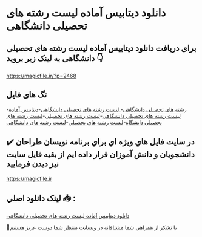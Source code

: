 # دانلود دیتابیس آماده لیست رشته های تحصیلی دانشگاهی

## برای دریافت دانلود دیتابیس آماده لیست رشته های تحصیلی دانشگاهی به لینک زیر بروید 👇

https://magicfile.ir/?p=2468

## تگ های فایل

-[رشته های تحصيلی دانشگاهی](https://magicfile.ir/product/%d8%af%db%8c%d8%aa%d8%a7%d8%a8%db%8c%d8%b3-%d8%a2%d9%85%d8%a7%d8%af%d9%87-%d9%84%d9%8a%d8%b3%d8%aa-%d8%b1%d8%b4%d8%aa%d9%87-%d9%87%d8%a7%db%8c-%d8%aa%d8%ad%d8%b5%d9%8a%d9%84%db%8c-%d8%af%d8%a7%d9%86%d8%b4%da%af%d8%a7%d9%87%db%8c/)-[ ليست رشته های تحصيلی دانشگاهی](https://magicfile.ir/product/%d8%af%db%8c%d8%aa%d8%a7%d8%a8%db%8c%d8%b3-%d8%a2%d9%85%d8%a7%d8%af%d9%87-%d9%84%d9%8a%d8%b3%d8%aa-%d8%b1%d8%b4%d8%aa%d9%87-%d9%87%d8%a7%db%8c-%d8%aa%d8%ad%d8%b5%d9%8a%d9%84%db%8c-%d8%af%d8%a7%d9%86%d8%b4%da%af%d8%a7%d9%87%db%8c/)-[دیتابیس آماده ليست رشته های تحصيلی دانشگاهی](https://magicfile.ir/product/%d8%af%db%8c%d8%aa%d8%a7%d8%a8%db%8c%d8%b3-%d8%a2%d9%85%d8%a7%d8%af%d9%87-%d9%84%d9%8a%d8%b3%d8%aa-%d8%b1%d8%b4%d8%aa%d9%87-%d9%87%d8%a7%db%8c-%d8%aa%d8%ad%d8%b5%d9%8a%d9%84%db%8c-%d8%af%d8%a7%d9%86%d8%b4%da%af%d8%a7%d9%87%db%8c/)-[لیست رشته های تحصیلی](https://magicfile.ir/product/%d8%af%db%8c%d8%aa%d8%a7%d8%a8%db%8c%d8%b3-%d8%a2%d9%85%d8%a7%d8%af%d9%87-%d9%84%d9%8a%d8%b3%d8%aa-%d8%b1%d8%b4%d8%aa%d9%87-%d9%87%d8%a7%db%8c-%d8%aa%d8%ad%d8%b5%d9%8a%d9%84%db%8c-%d8%af%d8%a7%d9%86%d8%b4%da%af%d8%a7%d9%87%db%8c/)-[لیست رشته های تحصیلی دانشگاه](https://magicfile.ir/product/%d8%af%db%8c%d8%aa%d8%a7%d8%a8%db%8c%d8%b3-%d8%a2%d9%85%d8%a7%d8%af%d9%87-%d9%84%d9%8a%d8%b3%d8%aa-%d8%b1%d8%b4%d8%aa%d9%87-%d9%87%d8%a7%db%8c-%d8%aa%d8%ad%d8%b5%d9%8a%d9%84%db%8c-%d8%af%d8%a7%d9%86%d8%b4%da%af%d8%a7%d9%87%db%8c/)-[ليست رشته هاي تحصيلي](https://magicfile.ir/product/%d8%af%db%8c%d8%aa%d8%a7%d8%a8%db%8c%d8%b3-%d8%a2%d9%85%d8%a7%d8%af%d9%87-%d9%84%d9%8a%d8%b3%d8%aa-%d8%b1%d8%b4%d8%aa%d9%87-%d9%87%d8%a7%db%8c-%d8%aa%d8%ad%d8%b5%d9%8a%d9%84%db%8c-%d8%af%d8%a7%d9%86%d8%b4%da%af%d8%a7%d9%87%db%8c/)-[لیست رشته های دانشگاهی](https://magicfile.ir/product/%d8%af%db%8c%d8%aa%d8%a7%d8%a8%db%8c%d8%b3-%d8%a2%d9%85%d8%a7%d8%af%d9%87-%d9%84%d9%8a%d8%b3%d8%aa-%d8%b1%d8%b4%d8%aa%d9%87-%d9%87%d8%a7%db%8c-%d8%aa%d8%ad%d8%b5%d9%8a%d9%84%db%8c-%d8%af%d8%a7%d9%86%d8%b4%da%af%d8%a7%d9%87%db%8c/)

## ✔️ در سايت فايل هاي ويژه اي براي برنامه نويسان طراحان دانشجويان و دانش آموزان قرار داده ايم از بقيه فايل سايت نيز ديدن فرماييد

https://magicfile.ir


## لينک دانلود اصلي 📥 :

[دانلود دیتابیس آماده لیست رشته های تحصیلی دانشگاهی](https://magicfile.ir/product/%d8%af%db%8c%d8%aa%d8%a7%d8%a8%db%8c%d8%b3-%d8%a2%d9%85%d8%a7%d8%af%d9%87-%d9%84%d9%8a%d8%b3%d8%aa-%d8%b1%d8%b4%d8%aa%d9%87-%d9%87%d8%a7%db%8c-%d8%aa%d8%ad%d8%b5%d9%8a%d9%84%db%8c-%d8%af%d8%a7%d9%86%d8%b4%da%af%d8%a7%d9%87%db%8c/) 


🙏با تشکر از همراهي شما مشتاقانه در وبسایت منتظر شما دوست عزیز هستیم

